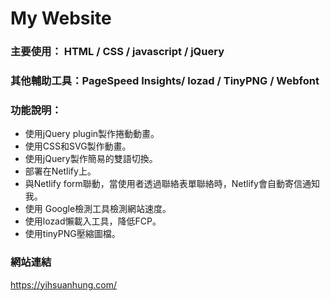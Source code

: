# My Website
### 主要使用： HTML / CSS / javascript / jQuery
### 其他輔助工具：PageSpeed Insights/ lozad / TinyPNG / Webfont
### 功能說明：
* 使用jQuery plugin製作捲動動畫。
* 使用CSS和SVG製作動畫。
* 使用jQuery製作簡易的雙語切換。
* 部署在Netlify上。
* 與Netlify form聯動，當使用者透過聯絡表單聯絡時，Netlify會自動寄信通知我。
* 使用 Google檢測工具檢測網站速度。
* 使用lozad懶載入工具，降低FCP。
* 使用tinyPNG壓縮圖檔。

### 網站連結
https://yihsuanhung.com/
